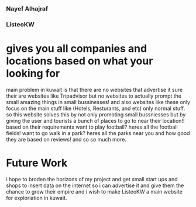 ### Nayef Alhajraf


### ListeoKW

# gives you all companies and locations based on what your looking for
main problem in kuwait is that there are no websites that advertise it sure their are websites like Tripadvisor but no websites to actually prompt the small amazing things in small bussinesses! and also websites like these only focus on the main stuff like (Hotels, Resturants, and etc) only normal stuff. so this website solves this by not only promoting small bussniesses but by giving the user and tourists a bunch of places to go to near their location!! based on their requirements want to play football? heres all the football fields! want to go walk in a park? heres all the parks near you and how good they are based on reviews! and so so much more.

# Future Work 
i hope to broden the horizons of my project and get small start ups and shops to insert data on the internet  so i can advertise it and give them the chance to grow their empire and i wish to make ListeoKW a main website for exploriation in kuwait.

